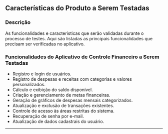 ## Características do Produto a Serem Testadas

### Descrição
As funcionalidades e características que serão validadas durante o processo de testes. Aqui são listadas as principais funcionalidades que precisam ser verificadas no aplicativo.

### Funcionalidades do Aplicativo de Controle Financeiro a Serem Testadas
- Registro e login de usuários.
- Registro de despesas e receitas com categorias e valores personalizados.
- Cálculo e exibição do saldo disponível.
- Criação e gerenciamento de metas financeiras.
- Geração de gráficos de despesas mensais categorizados.
- Atualização e exclusão de transações existentes.
- Controle de acesso às áreas restritas do sistema.
- Recuperação de senha por e-mail.
- Atualização de dados cadastrais do usuário.

---
